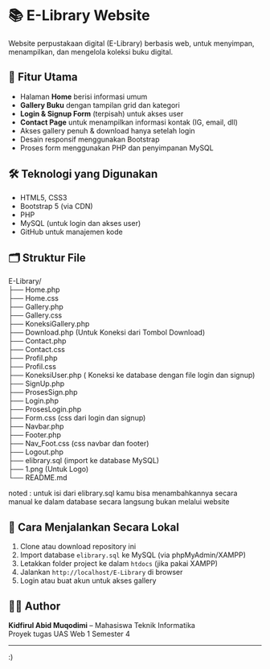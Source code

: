 # 📚 E-Library Website

Website perpustakaan digital (E-Library) berbasis web, untuk menyimpan, menampilkan, dan mengelola koleksi buku digital.

## 🧩 Fitur Utama
- Halaman **Home** berisi informasi umum
- **Gallery Buku** dengan tampilan grid dan kategori
- **Login & Signup Form** (terpisah) untuk akses user
- **Contact Page** untuk menampilkan informasi kontak (IG, email, dll)
- Akses gallery penuh & download hanya setelah login
- Desain responsif menggunakan Bootstrap
- Proses form menggunakan PHP dan penyimpanan MySQL

## 🛠️ Teknologi yang Digunakan
- HTML5, CSS3
- Bootstrap 5 (via CDN)
- PHP
- MySQL (untuk login dan akses user)
- GitHub untuk manajemen kode

## 🗂️ Struktur File
E-Library/   <br>
├── Home.php <br>
├── Home.css <br>
├── Gallery.php <br>
├── Gallery.css <br>
├── KoneksiGallery.php <br>
├── Download.php (Untuk Koneksi dari Tombol Download) <br>
├── Contact.php <br>
├── Contact.css <br>
├── Profil.php <br>
├── Profil.css <br>
├── KoneksiUser.php ( Koneksi ke database dengan file login dan signup) <br>
├── SignUp.php <br>
├── ProsesSign.php <br>
├── Login.php <br>
├── ProsesLogin.php <br>
├── Form.css (css dari login dan signup) <br>
├── Navbar.php <br>
├── Footer.php <br>
├── Nav_Foot.css (css navbar dan footer) <br>
├── Logout.php <br>
├── elibrary.sql (import ke database MySQL) <br>
├── 1.png (Untuk Logo) <br>
└── README.md <br>

noted : untuk isi dari elibrary.sql kamu bisa menambahkannya secara manual ke dalam database secara langsung bukan melalui website 

## 📌 Cara Menjalankan Secara Lokal
1. Clone atau download repository ini
2. Import database `elibrary.sql` ke MySQL (via phpMyAdmin/XAMPP)
3. Letakkan folder project ke dalam `htdocs` (jika pakai XAMPP)
4. Jalankan `http://localhost/E-Library` di browser
5. Login atau buat akun untuk akses gallery

## 👨‍💻 Author
**Kidfirul Abid Muqodimi** – Mahasiswa Teknik Informatika  
Proyek tugas UAS Web 1 Semester 4

---
:)
